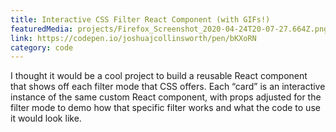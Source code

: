 ```yaml
---
title: Interactive CSS Filter React Component (with GIFs!)
featuredMedia: projects/Firefox_Screenshot_2020-04-24T20-07-27.664Z.png
link: https://codepen.io/joshuajcollinsworth/pen/bKXoRN
category: code
---
```


I thought it would be a cool project to build a reusable React component that shows off each filter mode that CSS offers. Each “card” is an interactive instance of the same custom React <Filter /> component, with props adjusted for the filter mode to demo how that specific filter works and what the code to use it would look like.
